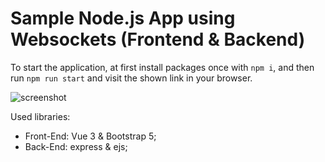 # Sample Node.js App using Websockets (Frontend & Backend)
To start the application, at first install packages once with `npm i`, and then run `npm run start` and visit the shown link in your browser.

![screenshot](https://i.imgur.com/JtltItN.png)

Used libraries:
- Front-End: Vue 3 & Bootstrap 5;
- Back-End: express & ejs;